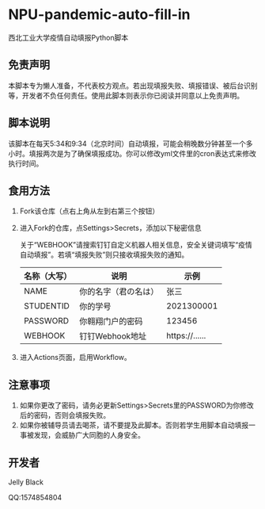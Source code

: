 # NPU-pandemic-auto-fill-in

西北工业大学疫情自动填报Python脚本

## 免责声明

本脚本专为懒人准备，不代表校方观点。若出现填报失败、填报错误、被后台识别等，开发者不负任何责任。使用此脚本则表示你已阅读并同意以上免责声明。

## 脚本说明

该脚本在每天5:34和9:34（北京时间）自动填报，可能会稍晚数分钟甚至一个多小时。填报两次是为了确保填报成功。你可以修改yml文件里的cron表达式来修改执行时间。

## 食用方法

1. Fork该仓库（点右上角从左到右第三个按钮）

2. 进入Fork的仓库，点Settings>Secrets，添加以下秘密信息

   关于“WEBHOOK”请搜索钉钉自定义机器人相关信息，安全关键词填写“疫情自动填报”。若填“填报失败”则只接收填报失败的通知。

   | 名称（大写） | 说明                 | 示例           |
   | ------------ | -------------------- | -------------- |
   | NAME         | 你的名字（君の名は） | 张三           |
   | STUDENTID    | 你的学号             | 2021300001     |
   | PASSWORD     | 你翱翔门户的密码     | 123456         |
   | WEBHOOK      | 钉钉Webhook地址      | https://...... |

3. 进入Actions页面，启用Workflow。

## 注意事项

1. 如果你更改了密码，请务必更新Settings>Secrets里的PASSWORD为你修改后的密码，否则会填报失败。
2. 如果你被辅导员请去喝茶，请不要提及此脚本。否则若学生用脚本自动填报一事被发现，会威胁广大同胞的人身安全。

## 开发者

Jelly Black

QQ:1574854804
